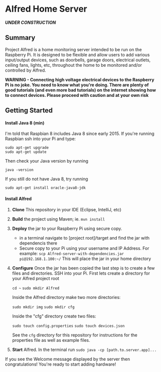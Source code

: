 # Alfred Home Server
**_UNDER CONSTRUCTION_**

## Summary
Project Alfred is a home monitoring server intended to be run on the Raspberry Pi.
It is designed to be flexible and allow users to add various input/output devices, 
such as doorbells, garage doors, electrical outlets, ceiling fans, lights, etc, 
throughout the home to be monitored and/or controlled by Alfred.

__WARNING - Connecting high voltage electrical devices to the Raspberry Pi is no joke. You need to know what you're doing. There are plenty of good tutorials (and even more bad tutorials) on the internet showing how to connect devices. Please proceed with caution and at your own risk__

## Getting Started
#### Install Java 8 (min)

I'm told that Raspbian 8 includes Java 8 since early 2015. If you're running Raspbian ssh into your Pi and type:
```
sudo apt-get upgrade
sudo apt-get update
```

Then check your Java version by running

`java -version`


If you still do not have Java 8, try running

`sudo apt-get install oracle-java8-jdk`

#### Install Alfred

1. __Clone__ This repository in your IDE (Eclipse, IntelliJ, etc)
2. __Build__ the project using Maven; ie. `mvn install`
3. __Deploy__ the jar to your Raspberry Pi using secure copy.
      - in a terminal navigate to [project root]/target and find the jar with dependencis there
      - Secure copy to your Pi using your username and IP Address. 
        For example:
       `scp Alfred-server-with-dependencies.jar pi@192.168.1.100:~/` 
        This will place the jar in your home directory
4. __Configure__ Once the jar has been copied the last step is to create a few files and directories. SSH into your Pi. First lets create a directory for your Alfred project root
   
   `cd ~` 
   `sudo mkdir Alfred`
   
   Inside the Alfred directory make two more directories:
   
   `sudo mkdir img` 
   `sudo mkdir cfg`
   
   Inside the "cfg" directory create two files:
   
   `sudo touch config.properties` 
   `sudo touch devices.json`
   
   See the `cfg` directory for this repository for instructions for the properties file as well as example files.
5. __Start__ Alfred. In the terminal run `sudo java -cp [path.to.server.app]...`

If you see the Welcome message displayed by the server then congratulations! You're ready to start adding hardware!
